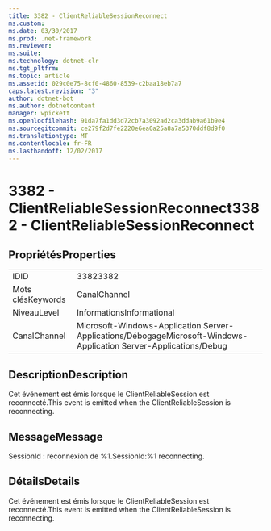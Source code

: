 ```yaml
---
title: 3382 - ClientReliableSessionReconnect
ms.custom: 
ms.date: 03/30/2017
ms.prod: .net-framework
ms.reviewer: 
ms.suite: 
ms.technology: dotnet-clr
ms.tgt_pltfrm: 
ms.topic: article
ms.assetid: 029c0e75-8cf0-4860-8539-c2baa18eb7a7
caps.latest.revision: "3"
author: dotnet-bot
ms.author: dotnetcontent
manager: wpickett
ms.openlocfilehash: 91da7fa1dd3d72cb7a3092ad2ca3ddab9a61b9e4
ms.sourcegitcommit: ce279f2d7fe2220e6ea0a25a8a7a5370ddf8d9f0
ms.translationtype: MT
ms.contentlocale: fr-FR
ms.lasthandoff: 12/02/2017
---
```

# <a name="3382---clientreliablesessionreconnect"></a><span data-ttu-id="5a7cd-102">3382 - ClientReliableSessionReconnect</span><span class="sxs-lookup"><span data-stu-id="5a7cd-102">3382 - ClientReliableSessionReconnect</span></span>
## <a name="properties"></a><span data-ttu-id="5a7cd-103">Propriétés</span><span class="sxs-lookup"><span data-stu-id="5a7cd-103">Properties</span></span>  
  
|||  
|-|-|  
|<span data-ttu-id="5a7cd-104">ID</span><span class="sxs-lookup"><span data-stu-id="5a7cd-104">ID</span></span>|<span data-ttu-id="5a7cd-105">3382</span><span class="sxs-lookup"><span data-stu-id="5a7cd-105">3382</span></span>|  
|<span data-ttu-id="5a7cd-106">Mots clés</span><span class="sxs-lookup"><span data-stu-id="5a7cd-106">Keywords</span></span>|<span data-ttu-id="5a7cd-107">Canal</span><span class="sxs-lookup"><span data-stu-id="5a7cd-107">Channel</span></span>|  
|<span data-ttu-id="5a7cd-108">Niveau</span><span class="sxs-lookup"><span data-stu-id="5a7cd-108">Level</span></span>|<span data-ttu-id="5a7cd-109">Informations</span><span class="sxs-lookup"><span data-stu-id="5a7cd-109">Informational</span></span>|  
|<span data-ttu-id="5a7cd-110">Canal</span><span class="sxs-lookup"><span data-stu-id="5a7cd-110">Channel</span></span>|<span data-ttu-id="5a7cd-111">Microsoft-Windows-Application Server-Applications/Débogage</span><span class="sxs-lookup"><span data-stu-id="5a7cd-111">Microsoft-Windows-Application Server-Applications/Debug</span></span>|  
  
## <a name="description"></a><span data-ttu-id="5a7cd-112">Description</span><span class="sxs-lookup"><span data-stu-id="5a7cd-112">Description</span></span>  
 <span data-ttu-id="5a7cd-113">Cet événement est émis lorsque le ClientReliableSession est reconnecté.</span><span class="sxs-lookup"><span data-stu-id="5a7cd-113">This event is emitted when the ClientReliableSession is reconnecting.</span></span>  
  
## <a name="message"></a><span data-ttu-id="5a7cd-114">Message</span><span class="sxs-lookup"><span data-stu-id="5a7cd-114">Message</span></span>  
 <span data-ttu-id="5a7cd-115">SessionId : reconnexion de %1.</span><span class="sxs-lookup"><span data-stu-id="5a7cd-115">SessionId:%1 reconnecting.</span></span>  
  
## <a name="details"></a><span data-ttu-id="5a7cd-116">Détails</span><span class="sxs-lookup"><span data-stu-id="5a7cd-116">Details</span></span>  
 <span data-ttu-id="5a7cd-117">Cet événement est émis lorsque le ClientReliableSession est reconnecté.</span><span class="sxs-lookup"><span data-stu-id="5a7cd-117">This event is emitted when the ClientReliableSession is reconnecting.</span></span>
